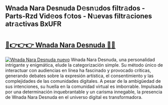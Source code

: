 ## Wnada Nara Desnuda D𝚎sn𝚞dos filtr𝚊dos - Parts-Rzd Vid𝚎os f𝚘tos - N𝚞evas filtr𝚊ciones atr𝚊ctivas BxUFR

# <h2><a href="http://mbb7zwq.tromn.icu/?c=Wnada+Nara+Desnuda">🔗👉👉👉 Wnada Nara Desnuda 🔗🔗</a></h2>

[![Wnada Nara Desnuda nuevo](https://i.imgur.com/pEAQMta.gif)](http://mbb7zwq.tromn.icu/?c=Wnada+Nara+Desnuda)
Wnada Nara Desnuda, una personalidad intrigante y enigmática, elude la categorización simple. Su método único de interactuar con audiencias en línea ha fascinado y provocado críticas, generando debates sobre la expresión artística, el consentimiento y las complejidades de las comunidades digitales. A pesar de la ambigüedad de sus intenciones, su huella en la comunidad virtual es imborrable. Impulsada por una determinación inquebrantable y un carisma innegable, la presencia de Wnada Nara Desnuda en el universo digital es transformadora.
